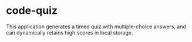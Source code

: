 # code-quiz
This application generates a timed quiz with multiple-choice answers, and can dynamically retains high scores in local storage. 
